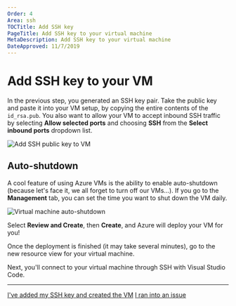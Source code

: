```yaml
---
Order: 4
Area: ssh
TOCTitle: Add SSH key
PageTitle: Add SSH key to your virtual machine
MetaDescription: Add SSH key to your virtual machine
DateApproved: 11/7/2019
---
```

# Add SSH key to your VM

In the previous step, you generated an SSH key pair. Take the public key and paste it into your VM setup, by copying the entire contents of the `id_rsa.pub`. You also want to allow your VM to accept inbound SSH traffic by selecting **Allow selected ports** and choosing **SSH** from the **Select inbound ports** dropdown list.

![Add SSH public key to VM](images/ssh/add-ssh-public-key.png)

## Auto-shutdown

A cool feature of using Azure VMs is the ability to enable auto-shutdown (because let's face it, we all forget to turn off our VMs…). If you go to the **Management** tab, you can set the time you want to shut down the VM daily.

![Virtual machine auto-shutdown](images/ssh/vm-auto-shutdown.png)

Select **Review and Create**, then **Create**, and Azure will deploy your VM for you!

Once the deployment is finished (it may take several minutes), go to the new resource view for your virtual machine.

Next, you'll connect to your virtual machine through SSH with Visual Studio Code.

----

<a class="tutorial-next-btn" href="/remote-tutorials/ssh/connect-to-vm">I've added my SSH key and created the VM</a> <a class="tutorial-feedback-btn" onclick="reportIssue('remote-tutorials-ssh', 'add-ssh-key')" href="javascript:void(0)">I ran into an issue</a>
